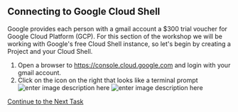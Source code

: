 ## Connecting to Google Cloud Shell
Google provides each person with a gmail account a $300 trial voucher for Google Cloud Platform (GCP).  For this section of the workshop we will be working with Google's free Cloud Shell instance, so let's begin by creating a Project and your Cloud Shell.

 1. Open a browser to https://console.cloud.google.com and login with your gmail account.
 2. Click on the icon on the right that looks like a terminal prompt![enter image description here](https://github.com/Burwood/containers101/raw/master/containers_lab/images/GCP_CloudShell.png)
![enter image description here](https://github.com/Burwood/containers101/raw/master/containers_lab/images/GCP_CloudShellTerminal.png)


[Continue to the Next Task](https://github.com/Burwood/containers101/blob/master/containers_lab/task_1.md)
